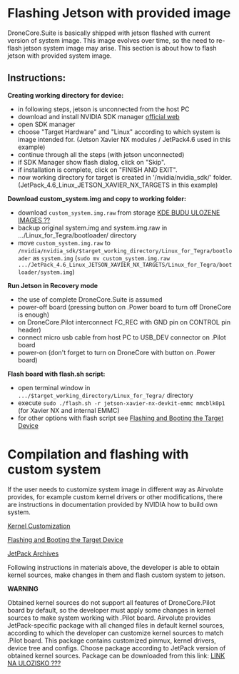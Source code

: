 # Flashing Jetson with provided image
DroneCore.Suite is basically shipped with jetson flashed with current version of system image. This image evolves over time, so the need to re-flash jetson system image may arise. This section is about how to flash jetson with provided system image. 

## Instructions:
**Creating working directory for device:**
  - in following steps, jetson is unconnected from the host PC
  - download and install NVIDIA SDK manager [official web](https://developer.nvidia.com/nvidia-sdk-manager) 
  - open SDK manager 
  - choose "Target Hardware" and "Linux" according to which system is image intended for. (Jetson Xavier NX modules / JetPack4.6 used in this example)
  - continue through all the steps (with jetson unconnected) 
  - if SDK Manager show flash dialog, click on "Skip".
  - if installation is complete, click on "FINISH AND EXIT".
  - now working directory for target is created in '/nvidia/nvidia_sdk/' folder. 
 (JetPack_4.6_Linux_JETSON_XAVIER_NX_TARGETS in this example)

**Download custom_system.img and copy to working folder:**
  - download `custom_system.img.raw` from storage [KDE BUDU ULOZENE IMAGES ??](link)
  - backup original system.img and system.img.raw in .../Linux_for_Tegra/bootloader/ directory
  - move `custom_system.img.raw` to `/nvidia/nvidia_sdk/$target_working_directory/Linux_for_Tegra/bootloader` as `system.img`
(`sudo mv custom_system.img.raw .../JetPack_4.6_Linux_JETSON_XAVIER_NX_TARGETS/Linux_for_Tegra/bootloader/system.img`)

**Run Jetson in Recovery mode**
  - the use of complete DroneCore.Suite is assumed
  - power-off board (pressing button on .Power board to turn off DroneCore is enough)
  - on DroneCore.Pilot interconnect FC_REC with GND pin on CONTROL pin header)
  - connect micro usb cable from host PC to USB_DEV connector on .Pilot board
  - power-on (don't forget to turn on DroneCore with button on .Power board)

**Flash board with flash.sh script:**
  - open terminal window in `.../$target_working_directory/Linux_for_Tegra/` directory
  - execute `sudo ./flash.sh -r jetson-xavier-nx-devkit-emmc mmcblk0p1` (for Xavier NX and internal EMMC)
  - for other options with flash script see [Flashing and Booting the Target Device](https://docs.nvidia.com/jetson/l4t/index.html#page/Tegra%20Linux%20Driver%20Package%20Development%20Guide/flashing.html)


# Compilation and flashing with custom system
If the user needs to customize system image in different way as Airvolute provides, for example custom kernel drivers or other modifications, there are instructions in documentation provided by NVIDIA how to build own system. 

[Kernel Customization](https://docs.nvidia.com/jetson/archives/l4t-archived/l4t-322/index.html#page/Tegra%2520Linux%2520Driver%2520Package%2520Development%2520Guide%2Fkernel_custom.html%23wwpID0E0QD0HA)

[Flashing and Booting the Target Device](https://docs.nvidia.com/jetson/archives/l4t-archived/l4t-322/index.html#page/Tegra%20Linux%20Driver%20Package%20Development%20Guide/flashing.html)

[JetPack Archives](https://developer.nvidia.com/embedded/jetpack-archive)

Following instructions in materials above, the developer is able to obtain kernel sources, make changes in them and flash custom system to jetson.

**WARNING**

Obtained kernel sources do not support all features of DroneCore.Pilot board by default, so the developer must apply some changes in kernel sources to make system working with .Pilot board. Airvolute provides JetPack-specific package with all changed files in default kernel sources, according to which the developer can customize kernel sources to match .Pilot board.
This package contains customized pinmux, kernel drivers, device tree and configs. Choose package according to JetPack version of obtained kernel sources. Package can be downloaded from this link: [LINK NA ULOZISKO ???](blala)


